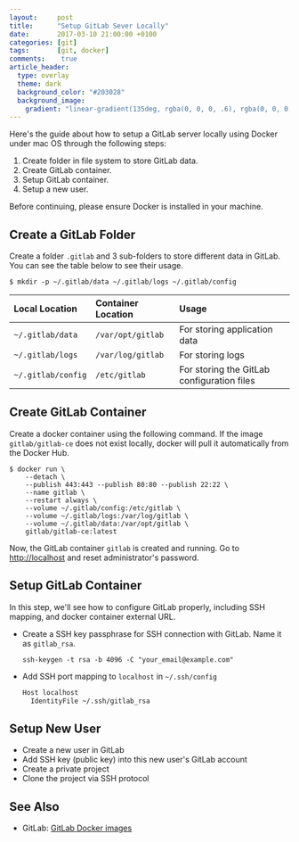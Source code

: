 ```yaml
---
layout:     post
title:      "Setup GitLab Sever Locally"
date:       2017-03-10 21:00:00 +0100
categories: [git]
tags:       [git, docker]
comments:    true
article_header:
  type: overlay
  theme: dark
  background_color: "#203028"
  background_image:
    gradient: "linear-gradient(135deg, rgba(0, 0, 0, .6), rgba(0, 0, 0, .4))"
---
```


Here's the guide about how to setup a GitLab server locally using Docker under
mac OS through the following steps:

1. Create folder in file system to store GitLab data.
2. Create GitLab container.
3. Setup GitLab container.
4. Setup a new user.

<!--more-->

Before continuing, please ensure Docker is installed in your machine.

## Create a GitLab Folder

Create a folder `.gitlab` and 3 sub-folders to store different data in GitLab.
You can see the table below to see their usage.

    $ mkdir -p ~/.gitlab/data ~/.gitlab/logs ~/.gitlab/config

Local Location | Container Location | Usage
:--- | :--- | :---
`~/.gitlab/data` | `/var/opt/gitlab` | For storing application data
`~/.gitlab/logs` | `/var/log/gitlab` | For storing logs
`~/.gitlab/config` | `/etc/gitlab` | For storing the GitLab configuration files

## Create GitLab Container

Create a docker container using the following command. If the image
`gitlab/gitlab-ce` does not exist locally, docker will pull it automatically
from the Docker Hub.

```console
$ docker run \
    --detach \
    --publish 443:443 --publish 80:80 --publish 22:22 \
    --name gitlab \
    --restart always \
    --volume ~/.gitlab/config:/etc/gitlab \
    --volume ~/.gitlab/logs:/var/log/gitlab \
    --volume ~/.gitlab/data:/var/opt/gitlab \
    gitlab/gitlab-ce:latest
```

Now, the GitLab container `gitlab` is created and running. Go to
<http://localhost> and reset administrator's password.

## Setup GitLab Container

In this step, we'll see how to configure GitLab properly, including SSH mapping,
and docker container external URL.

- Create a SSH key passphrase for SSH connection with GitLab. Name it as
  `gitlab_rsa`.

  ```console
  ssh-keygen -t rsa -b 4096 -C "your_email@example.com"
  ```

- Add SSH port mapping to `localhost` in `~/.ssh/config`

  ```sh
  Host localhost
    IdentityFile ~/.ssh/gitlab_rsa
  ```

## Setup New User

- Create a new user in GitLab
- Add SSH key (public key) into this new user's GitLab account
- Create a private project
- Clone the project via SSH protocol

## See Also

- GitLab: [GitLab Docker images][gitlab]

[gitlab]: https://docs.gitlab.com/omnibus/docker/README.html
